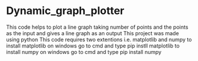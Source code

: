# Dynamic_graph_plotter
This code helps to plot a line graph taking number of points and the points as the input and gives a line graph as an output
This project was made using python
This code requires two extentions i.e. matplotlib and numpy
to install matplotlib on windows go to cmd and type
pip instll matplotlib
to install numpy on windows go to cmd and type
pip install numpy
